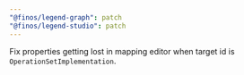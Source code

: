```yaml
---
"@finos/legend-graph": patch
"@finos/legend-studio": patch
---
```


Fix properties getting lost in mapping editor when target id is `OperationSetImplementation`.
